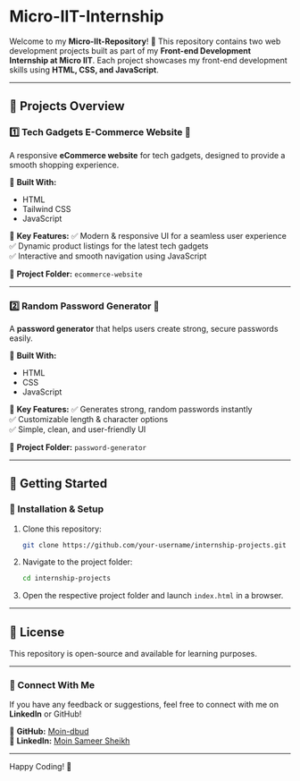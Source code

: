 # Micro-IIT-Internship

Welcome to my **Micro-IIt-Repository**! 🚀 This repository contains two web development projects built as part of my **Front-end Development Internship at Micro IIT**. Each project showcases my front-end development skills using **HTML, CSS, and JavaScript**.

---

## 📌 Projects Overview

### 1️⃣ Tech Gadgets E-Commerce Website 🛒
A responsive **eCommerce website** for tech gadgets, designed to provide a smooth shopping experience.

🔹 **Built With:**
- HTML
- Tailwind CSS
- JavaScript

🔹 **Key Features:**
✅ Modern & responsive UI for a seamless user experience  
✅ Dynamic product listings for the latest tech gadgets  
✅ Interactive and smooth navigation using JavaScript  

📂 **Project Folder:** `ecommerce-website`

---

### 2️⃣ Random Password Generator 🔐
A **password generator** that helps users create strong, secure passwords easily.

🔹 **Built With:**
- HTML
- CSS
- JavaScript

🔹 **Key Features:**
✅ Generates strong, random passwords instantly  
✅ Customizable length & character options  
✅ Simple, clean, and user-friendly UI  

📂 **Project Folder:** `password-generator`

---

## 🚀 Getting Started
### 🔧 Installation & Setup
1. Clone this repository:
   ```bash
   git clone https://github.com/your-username/internship-projects.git
   ```
2. Navigate to the project folder:
   ```bash
   cd internship-projects
   ```
3. Open the respective project folder and launch `index.html` in a browser.

---

## 📜 License
This repository is open-source and available for learning purposes.

---

### 🌟 Connect With Me
If you have any feedback or suggestions, feel free to connect with me on **LinkedIn** or GitHub!

🔗 **GitHub:** [Moin-dbud](https://github.com/moin-dbud)  
🔗 **LinkedIn:** [Moin Sameer Sheikh](https://in.linkedin.com/in/moin-sameer-sheikh-2a7690335)

---

Happy Coding! 🎉
